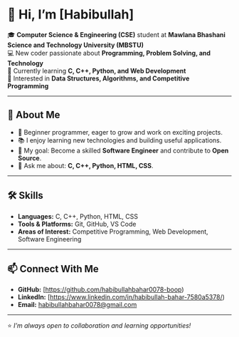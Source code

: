 # 👋 Hi, I’m [Habibullah]

🎓 **Computer Science & Engineering (CSE)** student at **Mawlana Bhashani Science and Technology University (MBSTU)**  
💻 New coder passionate about **Programming, Problem Solving, and Technology**  
🌱 Currently learning **C, C++, Python, and Web Development**  
🚀 Interested in **Data Structures, Algorithms, and Competitive Programming**

---

## 🔹 About Me
- 🌟 Beginner programmer, eager to grow and work on exciting projects.  
- 📚 I enjoy learning new technologies and building useful applications.  
- 🎯 My goal: Become a skilled **Software Engineer** and contribute to **Open Source**.  
- 💬 Ask me about: **C, C++, Python, HTML, CSS**.

---

## 🛠 Skills
- **Languages:** C, C++, Python, HTML, CSS  
- **Tools & Platforms:** Git, GitHub, VS Code  
- **Areas of Interest:** Competitive Programming, Web Development, Software Engineering

---

## 📫 Connect With Me
- **GitHub:** [https://github.com/habibullahbahar0078-boop)  
- **LinkedIn:** [https://www.linkedin.com/in/habibullah-bahar-7580a5378/)  
- **Email:** habibullahbahar0078@gmail.com  

---

⭐ *I’m always open to collaboration and learning opportunities!*
